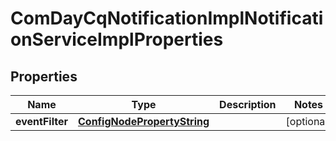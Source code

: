 

# ComDayCqNotificationImplNotificationServiceImplProperties

## Properties

Name | Type | Description | Notes
------------ | ------------- | ------------- | -------------
**eventFilter** | [**ConfigNodePropertyString**](ConfigNodePropertyString.md) |  |  [optional]



